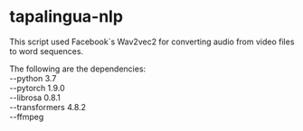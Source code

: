 # tapalingua-nlp

This script used Facebook`s Wav2vec2 for converting audio from video files to word sequences.

The following are the dependencies:<br />
--python 3.7<br />
--pytorch 1.9.0<br />
--librosa 0.8.1<br />
--transformers 4.8.2<br />
--ffmpeg<br />
